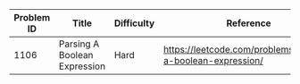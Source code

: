 | Problem ID | Title | Difficulty | Reference
| --- | --- | --- | ---
| 1106 | Parsing A Boolean Expression | Hard | https://leetcode.com/problems/parsing-a-boolean-expression/
